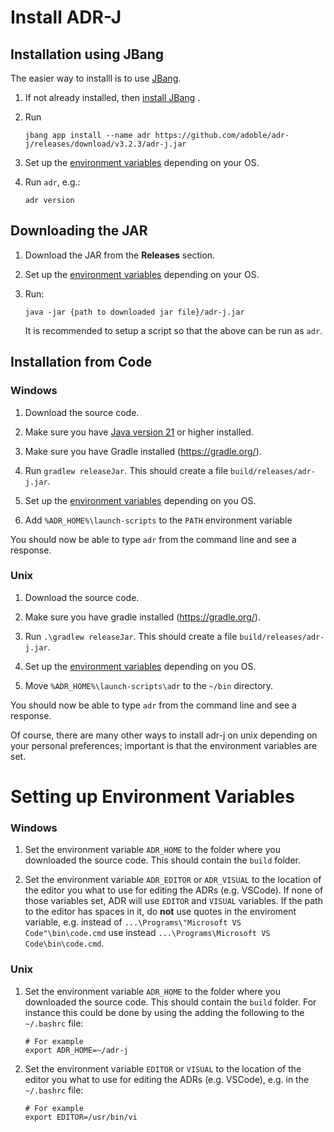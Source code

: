 # Install ADR-J

## Installation using JBang

The easier way to installl is to use [JBang](https://www.jbang.dev/).

1. If not already installed, then [install JBang](https://www.jbang.dev/download/) .
2. Run 

    ```
    jbang app install --name adr https://github.com/adoble/adr-j/releases/download/v3.2.3/adr-j.jar
    ```

3. Set up the [environment variables](#setting-up-environment-variables) depending on your OS.

4. Run `adr`, e.g.:

    ```
    adr version
    ```

## Downloading the JAR

1. Download the JAR from the **Releases** section.
2. Set up the [environment variables](#setting-up-environment-variables) depending on your OS.
3. Run: 

    ```
    java -jar {path to downloaded jar file}/adr-j.jar
    ```

    It is recommended to setup a script so that the above can be run as `adr`.

## Installation from Code

### Windows

1. Download the source code.
2. Make sure you have [Java version 21](https://jdk.java.net/21/) or higher installed.
3. Make sure you have Gradle installed (https://gradle.org/).
4. Run `gradlew releaseJar`. This should create a file `build/releases/adr-j.jar`.
5. Set up the [environment variables](#setting-up-environment-variables) depending on you OS.

6. Add `%ADR_HOME%\launch-scripts` to the `PATH` environment variable

You should now be able to type `adr` from the command line and see a response.

### Unix

1. Download the source code.
2. Make sure you have gradle installed (https://gradle.org/).
3. Run `.\gradlew releaseJar`. This should create a file `build/releases/adr-j.jar`.
5. Set up the [environment variables](#setting-up-environment-variables) depending on you OS.


6. Move `%ADR_HOME%\launch-scripts\adr` to the `~/bin` directory.

You should now be able to type `adr` from the command line and see a response.

Of course, there are many other ways to install adr-j on unix depending on your personal preferences; important is that the environment variables are set.


# Setting up Environment Variables

### Windows

1. Set the environment variable `ADR_HOME` to the folder where you downloaded the source code. This should contain the `build` folder.

2. Set the environment variable `ADR_EDITOR` or `ADR_VISUAL` to the location of the editor you what to use for editing the ADRs (e.g. VSCode). If none of those variables set, ADR will use `EDITOR` and `VISUAL` variables. If the path to the editor has spaces in it, do **not** use quotes in the enviroment variable, e.g.  instead of `...\Programs\"Microsoft VS Code"\bin\code.cmd` use instead `...\Programs\Microsoft VS Code\bin\code.cmd`.



### Unix

1. Set the environment variable `ADR_HOME` to the folder where you downloaded the source code. This should contain the `build` folder. For instance this could be done by using the adding the following to the `~/.bashrc` file:
    
    ```
    # For example
    export ADR_HOME=~/adr-j
    ```

2. Set the environment variable `EDITOR` or `VISUAL` to the location of the editor you what to use for editing the ADRs (e.g. VSCode), e.g. in the `~/.bashrc` file:

    ```
    # For example
    export EDITOR=/usr/bin/vi
    ```
